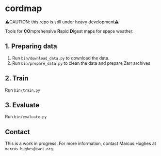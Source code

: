 # cordmap
⚠️CAUTION: this repo is still under heavy development⚠️

Tools for **CO**mprehensive **R**apid **D**igest maps for space weather.

## 1. Preparing data

1. Run `bin/download_data.py` to download the data. 
2. Run `bin/prepare_data.py` to clean the data and prepare Zarr archives

## 2. Train
Run `bin/train.py`

## 3. Evaluate
Run `bin/evaluate.py`

## Contact
This is a work in progress. For more information, contact Marcus Hughes at `marcus.hughes@swri.org`. 
